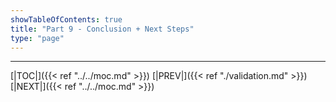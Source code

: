 ```yaml
---
showTableOfContents: true
title: "Part 9 - Conclusion + Next Steps"
type: "page"
---
```








---

[|TOC|]({{< ref "../../moc.md" >}})
[|PREV|]({{< ref "./validation.md" >}})
[|NEXT|]({{< ref "../../moc.md" >}})